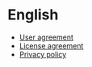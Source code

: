# English
* [User agreement](./en/user_agreement.html)
* [License agreement](./en/license_agreement.html)
* [Privacy policy](./en/privacy_policy.html)
